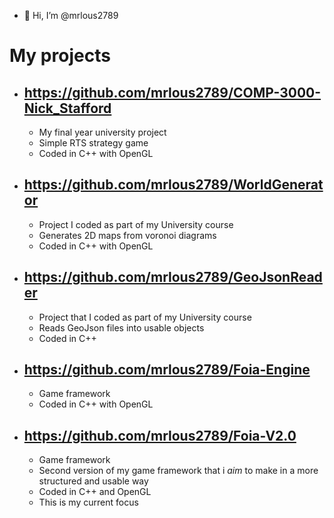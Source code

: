 - 👋 Hi, I’m @mrlous2789

# My projects

- https://github.com/mrlous2789/COMP-3000-Nick_Stafford
  -
  - My final year university project
  - Simple RTS strategy game 
  - Coded in C++ with OpenGL
- https://github.com/mrlous2789/WorldGenerator
  -
  - Project I coded as part of my University course
  - Generates 2D maps from voronoi diagrams
  - Coded in C++ with OpenGL
- https://github.com/mrlous2789/GeoJsonReader
  - 
  - Project that I coded as part of my University course
  - Reads GeoJson files into usable objects
  - Coded in C++
- https://github.com/mrlous2789/Foia-Engine
  -
  - Game framework
  - Coded in C++ with OpenGL
- https://github.com/mrlous2789/Foia-V2.0
  -
  - Game framework
  - Second version of my game framework that i <em>aim</em> to make in a more structured and usable way
  - Coded in C++ and OpenGL
  - This is my current focus

<!---
mrlous2789/mrlous2789 is a ✨ special ✨ repository because its `README.md` (this file) appears on your GitHub profile.
You can click the Preview link to take a look at your changes.
--->
